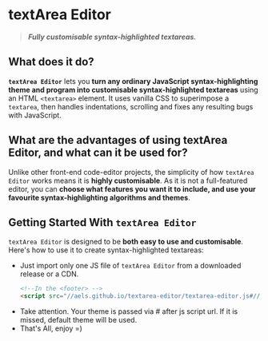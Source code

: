 # textArea Editor
> ___Fully customisable syntax-highlighted textareas.___

## What does it do?
**`textArea Editor`** lets you **turn any ordinary JavaScript syntax-highlighting theme and program into customisable syntax-highlighted textareas** using an HTML `<textarea>` element. It uses vanilla CSS to superimpose a `textarea`, then handles indentations, scrolling and fixes any resulting bugs with JavaScript.

## What are the advantages of using textArea Editor, and what can it be used for?
Unlike other front-end code-editor projects, the simplicity of how `textArea Editor` works means it is **highly customisable**. As it is not a full-featured editor, you can **choose what features you want it to include, and use your favourite syntax-highlighting algorithms and themes**.

## Getting Started With `textArea Editor`
`textArea Editor` is designed to be **both easy to use and customisable**. Here's how to use it to create syntax-highlighted textareas:
- Just import only one JS file of `textArea Editor` from a downloaded release or a CDN. 
  ```html
  <!--In the <footer> -->
  <script src="//aels.github.io/textarea-editor/textarea-editor.js#//highlightjs.org/static/demo/styles/monokai-sublime.css"></script>
  ```
- Take attention. Your theme is passed via # after js script url. If it is missed, default theme will be used.
- That's All, enjoy =)

